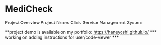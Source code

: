 # MediCheck
Project Overview
Project Name: Clinic Service Management System

**project demo is available on my portfolio: https://haneyoshi.github.io/
*** working on adding instructions for user/code-viewer ***
